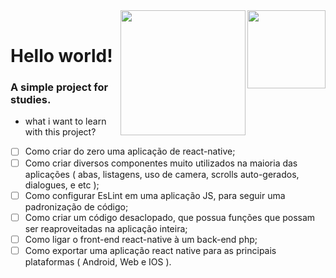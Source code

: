 <img style="min-width:  125px !important;" src="https://apprecs.org/gp/images/app-icons/300/d8/host.exp.exponent.jpg" min-width="125px" max-width="125px" width="125px" align="right">
<img style="min-width:  200px !important;" src="https://upload.wikimedia.org/wikipedia/commons/thumb/a/a7/React-icon.svg/220px-React-icon.svg.png" min-width="200px" max-width="200px" width="200px" align="right">
<br>
<h1 align="left">Hello world!</h1>
<h3 align="left">A simple project for studies.</h3>

 - <p align="left">what i want to learn with this project?</p>

- [ ] Como criar do zero uma aplicação de react-native;
- [ ] Como criar diversos componentes muito utilizados na maioria das aplicações ( abas, listagens, uso de camera, scrolls auto-gerados, dialogues, e etc );
- [ ] Como configurar EsLint em uma aplicação JS, para seguir uma padronização de código;
- [ ] Como criar um código desaclopado, que possua funções que possam ser reaproveitadas na aplicação inteira;
- [ ] Como ligar o front-end react-native à um back-end php;
- [ ] Como exportar uma aplicação react native para as principais plataformas ( Android, Web e IOS ).
